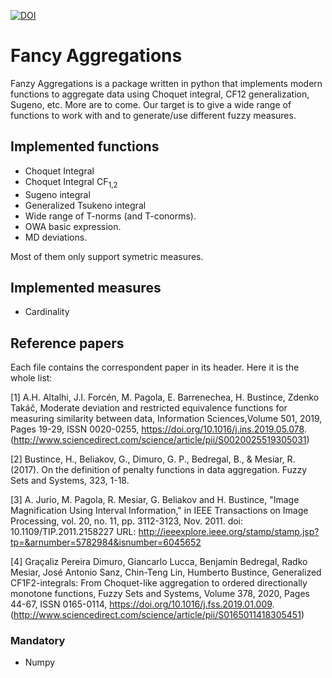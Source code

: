 [![DOI](https://zenodo.org/badge/221485987.svg)](https://zenodo.org/badge/latestdoi/221485987)

# Fancy Aggregations

Fanzy Aggregations is a package written in python that implements modern functions to aggregate data using Choquet integral, CF12 generalization, Sugeno, etc. More are to come. Our target is to give a wide range of functions to work with and to generate/use different fuzzy measures.

## Implemented functions

- Choquet Integral
- Choquet Integral CF<sub>1,2</sub>
- Sugeno integral
- Generalized Tsukeno integral
- Wide range of T-norms (and T-conorms).
- OWA basic expression.
- MD deviations.

Most of them only support symetric measures.

## Implemented measures
- Cardinality

## Reference papers
Each file contains the correspondent paper in its header. Here it is the whole list:

<a id="1"> [1]  A.H. Altalhi, J.I. Forcén, M. Pagola, E. Barrenechea, H. Bustince, Zdenko Takáč,
Moderate deviation and restricted equivalence functions for measuring similarity between data,
Information Sciences,Volume 501,
2019,
Pages 19-29,
ISSN 0020-0255,
https://doi.org/10.1016/j.ins.2019.05.078.
(http://www.sciencedirect.com/science/article/pii/S0020025519305031)

<a id="2"> [2] Bustince, H., Beliakov, G., Dimuro, G. P., Bedregal, B., & Mesiar, R. (2017). 
On the definition of penalty functions in data aggregation. Fuzzy Sets and Systems, 323, 1-18.

<a id="3"> [3] A. Jurio, M. Pagola, R. Mesiar, G. Beliakov and H. Bustince, "Image Magnification Using Interval Information," 
in IEEE Transactions on Image Processing, vol. 20, no. 11, pp. 3112-3123, Nov. 2011.
doi: 10.1109/TIP.2011.2158227
URL: http://ieeexplore.ieee.org/stamp/stamp.jsp?tp=&arnumber=5782984&isnumber=6045652


<a id="4"> [4] Graçaliz Pereira Dimuro, Giancarlo Lucca, Benjamín Bedregal, Radko Mesiar, José Antonio Sanz, Chin-Teng Lin, Humberto Bustince,
Generalized CF1F2-integrals: From Choquet-like aggregation to ordered directionally monotone functions,
Fuzzy Sets and Systems,
Volume 378,
2020,
Pages 44-67,
ISSN 0165-0114,
https://doi.org/10.1016/j.fss.2019.01.009.
(http://www.sciencedirect.com/science/article/pii/S0165011418305451)

### Mandatory
* Numpy
